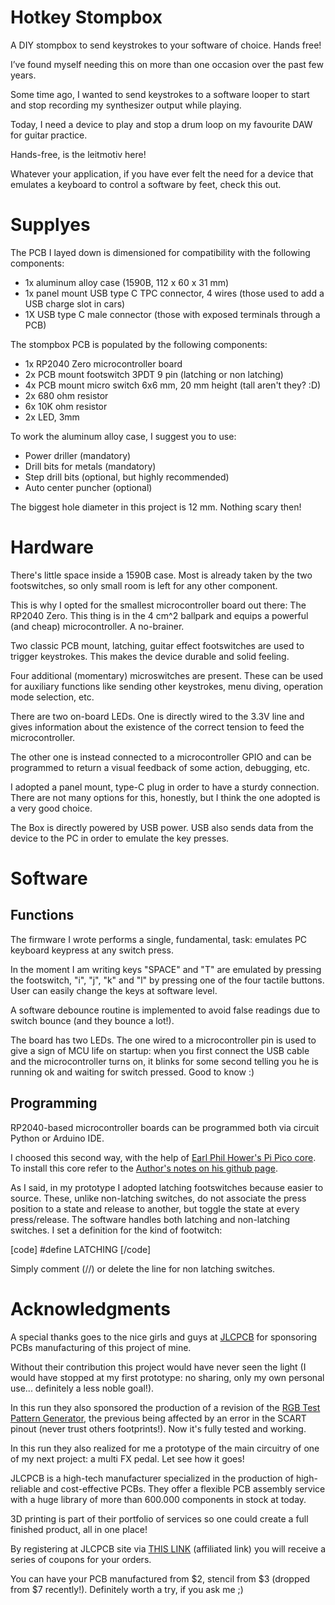 # Hotkey Stompbox
A DIY stompbox to send keystrokes to your software of choice. Hands free!

I’ve found myself needing this on more than one occasion over the past few years.

Some time ago, I wanted to send keystrokes to a software looper to start and stop recording my synthesizer output while playing.

Today, I need a device to play and stop a drum loop on my favourite DAW for guitar practice.

Hands-free, is the leitmotiv here!

Whatever your application, if you have ever felt the need for a device that emulates a keyboard to control a software by feet, check this out.

# Supplyes
The PCB I layed down is dimensioned for compatibility with the following components:

- 1x aluminum alloy case (1590B, 112 x 60 x 31 mm)
- 1x panel mount USB type C TPC connector, 4 wires (those used to add a USB charge slot in cars)
- 1X USB type C male connector (those with exposed terminals through a PCB)

The stompbox PCB is populated by the following components:

- 1x RP2040 Zero microcontroller board
- 2x PCB mount footswitch 3PDT 9 pin (latching or non latching)
- 4x PCB mount micro switch 6x6 mm, 20 mm height (tall aren't they? :D)
- 2x 680 ohm resistor
- 6x 10K ohm resistor
- 2x LED, 3mm

To work the aluminum alloy case, I suggest you to use:
- Power driller (mandatory)
- Drill bits for metals (mandatory)
- Step drill bits (optional, but highly recommended)
- Auto center puncher (optional)
  
The biggest hole diameter in this project is 12 mm. Nothing scary then!
# Hardware
There's little space inside a 1590B case. Most is already taken by the two footswitches, so only small room is left for any other component.

This is why I opted for the smallest microcontroller board out there: The RP2040 Zero. This thing is in the 4 cm^2 ballpark and equips a powerful (and cheap) microcontroller. A no-brainer.

Two classic PCB mount, latching, guitar effect footswitches are used to trigger keystrokes. This makes the device durable and solid feeling.

Four additional (momentary) microswitches are present. These can be used for auxiliary functions like sending other keystrokes, menu diving, operation mode selection, etc.

There are two on-board LEDs. One is directly wired to the 3.3V line and gives information about the existence of the correct tension to feed the microcontroller.

The other one is instead connected to a microcontroller GPIO and can be programmed to return a visual feedback of some action, debugging, etc.

I adopted a panel mount, type-C plug in order to have a sturdy connection. There are not many options for this, honestly, but I think the one adopted is a very good choice.

The Box is directly powered by USB power. USB also sends data from the device to the PC in order to emulate the key presses.
# Software
## Functions
The firmware I wrote performs a single, fundamental, task: emulates PC keyboard keypress at any switch press.

In the moment I am writing keys "SPACE" and "T" are emulated by pressing the footswitch, "i", "j", "k" and "l" by pressing one of the four tactile buttons. User can easily change the keys at software level.

A software debounce routine is implemented to avoid false readings due to switch bounce (and they bounce a lot!).

The board has two LEDs. The one wired to a microcontroller pin is used to give a sign of MCU life on startup: when you first connect the USB cable and the microcontroller turns on, it blinks for some second telling you he is running ok and waiting for switch pressed.
Good to know :)

## Programming
RP2040-based microcontroller boards can be programmed both via circuit Python or Arduino IDE.

I choosed this second way, with the help of [Earl Phil Hower's Pi Pico core](https://github.com/earlephilhower/arduino-pico). To install this core refer to the [Author's notes on his github page](https://github.com/earlephilhower/arduino-pico).

As I said, in my prototype I adopted latching footswitches because easier to source. These, unlike non-latching switches, do not associate the press position to a state and release to another, but toggle the state at every press/release.
The software handles both latching and non-latching switches. I set a definition for the kind of footwitch:

[code]
#define LATCHING
[/code]

Simply comment (//) or delete the line for non latching switches.

# Acknowledgments

A special thanks goes to the nice girls and guys at [JLCPCB](https://jlcpcb.com/IAT) for sponsoring PCBs manufacturing of this project of mine.

Without their contribution this project would have never seen the light (I would have stopped at my first prototype: no sharing, only my own personal use... definitely a less noble goal!).

In this run they also sponsored the production of a revision of the [RGB Test Pattern Generator](https://www.instructables.com/DIY-Portable-RGB-CRT-Test-Pattern-Generator/), the previous being affected by an error in the SCART pinout (never trust others footprints!). Now it's fully tested and working.

In this run they also realized for me a prototype of the main circuitry of one of my next project: a multi FX pedal. Let see how it goes!

JLCPCB is a high-tech manufacturer specialized in the production of high-reliable and cost-effective PCBs. They offer a flexible PCB assembly service with a huge library of more than 600.000 components in stock at today.

3D printing is part of their portfolio of services so one could create a full finished product, all in one place!

By registering at JLCPCB site via [THIS LINK](https://jlcpcb.com/IAT) (affiliated link) you will receive a series of coupons for your orders.

You can have your PCB manufactured from $2, stencil from $3 (dropped from $7 recently!). Definitely worth a try, if you ask me ;)
